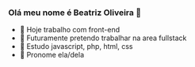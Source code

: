 ### Olá meu nome é Beatriz Oliveira 👋

- 🔭 Hoje trabalho com front-end
- 🌱 Futuramente pretendo trabalhar na area fullstack
- 🤔 Estudo javascript, php, html, css
- 👯 Pronome ela/dela


